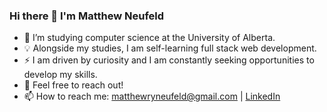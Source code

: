 ### Hi there 👋 I'm Matthew Neufeld

- 🌱 I’m studying computer science at the University of Alberta.
- 💡 Alongside my studies, I am self-learning full stack web development.
- ⚡ I am driven by curiosity and I am constantly seeking opportunities to develop my skills.
- 💬 Feel free to reach out!
- 📫 How to reach me: matthewryneufeld@gmail.com | [LinkedIn](https://www.linkedin.com/in/matthew-neufeld-6027bb1b1/?originalSubdomain=ca)
